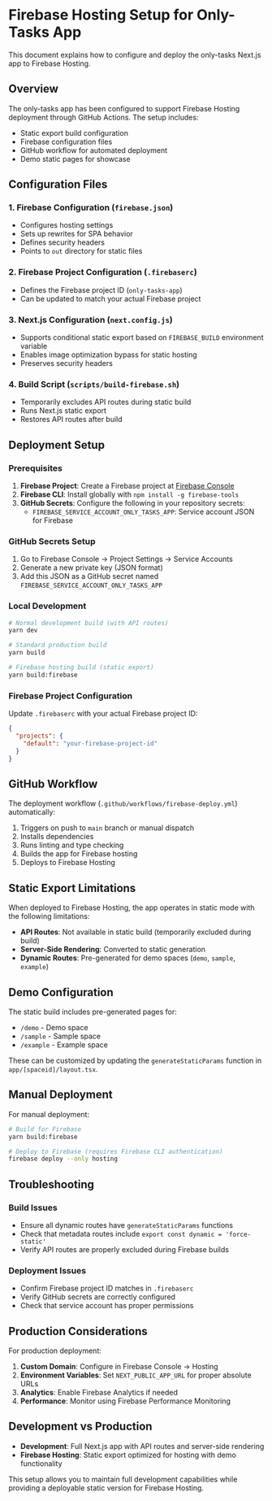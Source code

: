 # Firebase Hosting Setup for Only-Tasks App

This document explains how to configure and deploy the only-tasks Next.js app to Firebase Hosting.

## Overview

The only-tasks app has been configured to support Firebase Hosting deployment through GitHub Actions. The setup includes:

- Static export build configuration
- Firebase configuration files
- GitHub workflow for automated deployment
- Demo static pages for showcase

## Configuration Files

### 1. Firebase Configuration (`firebase.json`)
- Configures hosting settings
- Sets up rewrites for SPA behavior
- Defines security headers
- Points to `out` directory for static files

### 2. Firebase Project Configuration (`.firebaserc`)
- Defines the Firebase project ID (`only-tasks-app`)
- Can be updated to match your actual Firebase project

### 3. Next.js Configuration (`next.config.js`)
- Supports conditional static export based on `FIREBASE_BUILD` environment variable
- Enables image optimization bypass for static hosting
- Preserves security headers

### 4. Build Script (`scripts/build-firebase.sh`)
- Temporarily excludes API routes during static build
- Runs Next.js static export
- Restores API routes after build

## Deployment Setup

### Prerequisites

1. **Firebase Project**: Create a Firebase project at [Firebase Console](https://console.firebase.google.com)
2. **Firebase CLI**: Install globally with `npm install -g firebase-tools`
3. **GitHub Secrets**: Configure the following in your repository secrets:
   - `FIREBASE_SERVICE_ACCOUNT_ONLY_TASKS_APP`: Service account JSON for Firebase

### GitHub Secrets Setup

1. Go to Firebase Console → Project Settings → Service Accounts
2. Generate a new private key (JSON format)
3. Add this JSON as a GitHub secret named `FIREBASE_SERVICE_ACCOUNT_ONLY_TASKS_APP`

### Local Development

```bash
# Normal development build (with API routes)
yarn dev

# Standard production build
yarn build

# Firebase hosting build (static export)
yarn build:firebase
```

### Firebase Project Configuration

Update `.firebaserc` with your actual Firebase project ID:

```json
{
  "projects": {
    "default": "your-firebase-project-id"
  }
}
```

## GitHub Workflow

The deployment workflow (`.github/workflows/firebase-deploy.yml`) automatically:

1. Triggers on push to `main` branch or manual dispatch
2. Installs dependencies
3. Runs linting and type checking
4. Builds the app for Firebase hosting
5. Deploys to Firebase Hosting

## Static Export Limitations

When deployed to Firebase Hosting, the app operates in static mode with the following limitations:

- **API Routes**: Not available in static build (temporarily excluded during build)
- **Server-Side Rendering**: Converted to static generation
- **Dynamic Routes**: Pre-generated for demo spaces (`demo`, `sample`, `example`)

## Demo Configuration

The static build includes pre-generated pages for:
- `/demo` - Demo space
- `/sample` - Sample space  
- `/example` - Example space

These can be customized by updating the `generateStaticParams` function in `app/[spaceid]/layout.tsx`.

## Manual Deployment

For manual deployment:

```bash
# Build for Firebase
yarn build:firebase

# Deploy to Firebase (requires Firebase CLI authentication)
firebase deploy --only hosting
```

## Troubleshooting

### Build Issues
- Ensure all dynamic routes have `generateStaticParams` functions
- Check that metadata routes include `export const dynamic = 'force-static'`
- Verify API routes are properly excluded during Firebase builds

### Deployment Issues
- Confirm Firebase project ID matches in `.firebaserc`
- Verify GitHub secrets are correctly configured
- Check that service account has proper permissions

## Production Considerations

For production deployment:

1. **Custom Domain**: Configure in Firebase Console → Hosting
2. **Environment Variables**: Set `NEXT_PUBLIC_APP_URL` for proper absolute URLs
3. **Analytics**: Enable Firebase Analytics if needed
4. **Performance**: Monitor using Firebase Performance Monitoring

## Development vs Production

- **Development**: Full Next.js app with API routes and server-side rendering
- **Firebase Hosting**: Static export optimized for hosting with demo functionality

This setup allows you to maintain full development capabilities while providing a deployable static version for Firebase Hosting.